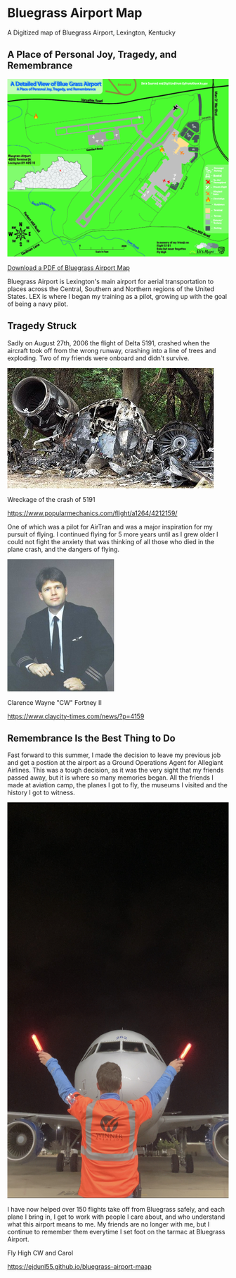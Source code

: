 # Bluegrass Airport Map

A Digitized map of Bluegrass Airport, Lexington, Kentucky

## A Place of Personal Joy, Tragedy, and Remembrance

![Display Image of Bluegrass Airport Map](Airport-01.jpg)

[Download a PDF of Bluegrass Airport Map](Airport.pdf)

Bluegrass Airport is Lexington's main airport for aerial transportation to places across the Central, Southern and Northern regions of the United States. LEX is where I began my training as a pilot, growing up with the goal of being a navy pilot. 

## Tragedy Struck

Sadly on August 27th, 2006 the flight  of Delta 5191, crashed when the aircraft took off from the wrong runway, crashing into a line of trees and exploding. Two of my friends were onboard and didn't survive.

![Display Image of Bluegrass Airport Map](5191.jpeg)

Wreckage of the crash of 5191

https://www.popularmechanics.com/flight/a1264/4212159/ 

One of which was a pilot for AirTran and was a major inspiration for my pursuit of flying. I continued flying for 5 more years until as I grew older I could not fight the anxiety that was thinking of all those who died in the plane crash, and the dangers of flying.

![Display Image of Bluegrass Airport Map](CW.jpeg)

Clarence Wayne "CW" Fortney II

https://www.claycity-times.com/news/?p=4159

## Remembrance Is the Best Thing to Do
Fast forward to this summer, I made the decision to leave my previous job and get a postion at the airport as a Ground Operations Agent for Allegiant Airlines. This was a tough decision, as it was the very sight that my friends passed away, but it is where so many memories began. All the friends I made at aviation camp, the planes I got to fly, the museums I visited and the history I got to witness.

![Display Image of Bluegrass Airport Map](Allegiant.jpeg)

I have now helped over 150 flights take off from Bluegrass safely, and each plane I bring in, I get to work with people I care about, and who understand what this airport means to me. My friends are no longer with me, but I continue to remember them everytime I set foot on the tarmac at Bluegrass Airport.

Fly High CW and Carol

https://ejdunl55.github.io/bluegrass-airport-maap
